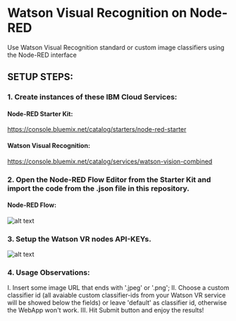 # Watson Visual Recognition on Node-RED

Use Watson Visual Recognition standard or custom image classifiers using the Node-RED interface 

## SETUP STEPS:

### 1. Create instances of these IBM Cloud Services:

#### Node-RED Starter Kit: 

https://console.bluemix.net/catalog/starters/node-red-starter

#### Watson Visual Recognition:

https://console.bluemix.net/catalog/services/watson-vision-combined

### 2. Open the Node-RED Flow Editor from the Starter Kit and import the code from the .json file in this repository.

#### Node-RED Flow:

![alt text](https://i.imgur.com/oG8FYYF.png)

### 3. Setup the Watson VR nodes API-KEYs.

![alt text](https://i.imgur.com/DoyHIjv.png)


### 4. Usage Observations:

I. Insert some image URL that ends with '.jpeg' or '.png';
II. Choose a custom classifier id (all avaiable custom classifier-ids from your Watson VR service will be showed below the fields) or leave 'default' as classifier id, otherwise the WebApp won't work.
III. Hit Submit button and enjoy the results!
